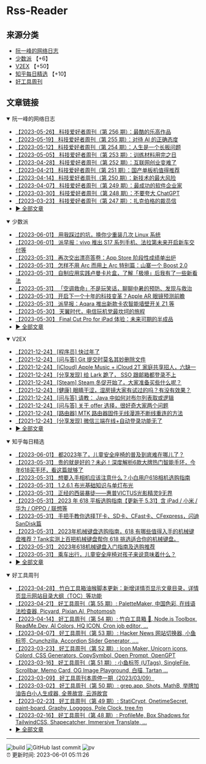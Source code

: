 # Rss-Reader

## 来源分类

* [阮一峰的网络日志](#阮一峰的网络日志)
* [少数派](#少数派) 【+6】
* [V2EX](#V2EX) 【+50】
* [知乎每日精选](#知乎每日精选) 【+10】
* [好工具周刊](#好工具周刊)

## 文章链接

<details open>
    <summary id="阮一峰的网络日志">
     阮一峰的网络日志
    </summary>


* [【2023-05-26】 科技爱好者周刊（第 256 期）：最酷的乐高作品](http://www.ruanyifeng.com/blog/2023/05/weekly-issue-256.html)
* [【2023-05-19】 科技爱好者周刊（第 255 期）：对待 AI 的正确态度](http://www.ruanyifeng.com/blog/2023/05/weekly-issue-255.html)
* [【2023-05-12】 科技爱好者周刊（第 254 期）：人生是一个长板问题](http://www.ruanyifeng.com/blog/2023/05/weekly-issue-254.html)
* [【2023-05-05】 科技爱好者周刊（第 253 期）：训练材料用完之日](http://www.ruanyifeng.com/blog/2023/05/weekly-issue-253.html)
* [【2023-04-28】 科技爱好者周刊（第 252 期）：互联网创业变难了](http://www.ruanyifeng.com/blog/2023/04/weekly-issue-252.html)
* [【2023-04-21】 科技爱好者周刊（第 251 期）：国产单板机值得推荐](http://www.ruanyifeng.com/blog/2023/04/weekly-issue-251.html)
* [【2023-04-14】 科技爱好者周刊（第 250 期）：新技术的最大风险](http://www.ruanyifeng.com/blog/2023/04/weekly-issue-250.html)
* [【2023-04-07】 科技爱好者周刊（第 249 期）：最成功的软件企业家](http://www.ruanyifeng.com/blog/2023/04/weekly-issue-249.html)
* [【2023-03-30】 科技爱好者周刊（第 248 期）：不要夸大 ChatGPT](http://www.ruanyifeng.com/blog/2023/03/weekly-issue-248.html)
* [【2023-03-23】 科技爱好者周刊（第 247 期）：扎克伯格的裁员信](http://www.ruanyifeng.com/blog/2023/03/weekly-issue-247.html)
* [:arrow_forward: 全部文章](data/阮一峰的网络日志.md)
</details>

<details open>
    <summary id="少数派">
     少数派
    </summary>


* [【2023-06-01】 用我踩过的坑，换你少重装几次 Linux 系统](https://sspai.com/post/80003)
* [【2023-06-01】 派早报：vivo 推出 S17 系列手机、法拉第未来开启新车交付等](https://sspai.com/post/80101)
* [【2023-05-31】 再次交出漂亮答卷：App Store 阶段性成绩单出炉](https://sspai.com/post/80098)
* [【2023-05-31】 怎样不用 Arc 而用上 Arc 特别篇：山寨一个 Boost 2.0](https://sspai.com/prime/story/alternative-to-arc-boost)
* [【2023-05-31】 自制应用实践卢曼卡片盒，了解「极境」后我有了一些新看法](https://sspai.com/post/79895)
* [【2023-05-31】 「空调救命」不是玩笑话，聊聊中暑的预防、发现与救治](https://sspai.com/post/74761)
* [【2023-05-31】 开启下一个十年的科技变革？Apple AR 眼镜预测前瞻](https://sspai.com/post/80084)
* [【2023-05-31】 派早报：Aqara 推出新款卡农智能墙壁开关 Z1 等](https://sspai.com/post/80087)
* [【2023-05-30】 天翼时代，电信玩机党最坎坷的旅程](https://sspai.com/prime/story/vintage-tech-stories-cmda-phones)
* [【2023-05-30】 Final Cut Pro for iPad 体验：未来可期的半成品](https://sspai.com/post/80039)
* [:arrow_forward: 全部文章](data/少数派.md)
</details>

<details open>
    <summary id="V2EX">
     V2EX
    </summary>


* [【2021-12-24】 [程序员] 快过年了](https://www.v2ex.com/t/824201)
* [【2021-12-24】 [问与答] Git 提交时莫名其妙删除文件](https://www.v2ex.com/t/824200)
* [【2021-12-24】 [iCloud] Apple Music + iCloud 2T 家庭共享招人，六缺一](https://www.v2ex.com/t/824199)
* [【2021-12-24】 [分享发现] 给 Lark 跪了， SSO 跟邮箱都登录不上](https://www.v2ex.com/t/824198)
* [【2021-12-24】 [Steam] Steam 冬促开始了，大家准备买些什么呢？](https://www.v2ex.com/t/824197)
* [【2021-12-24】 [健康] 眼睛干涩，湿房镜大家有试过的吗？有没有效果？](https://www.v2ex.com/t/824196)
* [【2021-12-24】 [问与答] 请教： Java 中如何对布尔列表取或逻辑](https://www.v2ex.com/t/824194)
* [【2021-12-24】 [问与答] 关于 offer 选择，很好奇大家两个问题](https://www.v2ex.com/t/824192)
* [【2021-12-24】 [路由器] MTK 路由器固件无线漫游不断线重连的方法](https://www.v2ex.com/t/824191)
* [【2021-12-24】 [分享发现] 微信三端在线+自动登录功能无了](https://www.v2ex.com/t/824190)
* [:arrow_forward: 全部文章](data/V2EX.md)
</details>

<details open>
    <summary id="知乎每日精选">
     知乎每日精选
    </summary>


* [【2023-06-01】 都2023年了，儿童安全座椅的普及到底难在哪儿了？](http://www.zhihu.com/question/601654273/answer/3053886182?utm_campaign=rss&utm_medium=rss&utm_source=rss&utm_content=title)
* [【2023-05-31】 贵的就是好的？未必！深度解析6款大牌热门智能手环，今年618买手环，看这篇就够了](http://zhuanlan.zhihu.com/p/633722845?utm_campaign=rss&utm_medium=rss&utm_source=rss&utm_content=title)
* [【2023-05-31】 想要入手相机应该注意什么？小白用户618相机选购指南](http://zhuanlan.zhihu.com/p/633655092?utm_campaign=rss&utm_medium=rss&utm_source=rss&utm_content=title)
* [【2023-05-31】 1.2.6.1 布光基础知识与单灯布光](http://zhuanlan.zhihu.com/p/633688117?utm_campaign=rss&utm_medium=rss&utm_source=rss&utm_content=title)
* [【2023-05-31】 正经的西装暴徒——惠普VICTUS光影精灵9无界](http://zhuanlan.zhihu.com/p/633718358?utm_campaign=rss&utm_medium=rss&utm_source=rss&utm_content=title)
* [【2023-05-31】 2023 年 618 平板选购指南【更新于 5.31】含 iPad / 小米 / 华为 / OPPO / 联想等](http://zhuanlan.zhihu.com/p/633714867?utm_campaign=rss&utm_medium=rss&utm_source=rss&utm_content=title)
* [【2023-05-31】 手把手教你选择TF卡、SD卡、CFast卡、CFexpress，闪迪 SanDisk篇](http://zhuanlan.zhihu.com/p/633621838?utm_campaign=rss&utm_medium=rss&utm_source=rss&utm_content=title)
* [【2023-05-31】 2023年机械键盘选购指南，618 有哪些值得入手的机械键盘推荐？Tank实测上百把机械键盘帮你 618 挑选适合你的机械键盘。](http://zhuanlan.zhihu.com/p/633381753?utm_campaign=rss&utm_medium=rss&utm_source=rss&utm_content=title)
* [【2023-05-31】 2023年618机械键盘入门指南及选购推荐](http://zhuanlan.zhihu.com/p/632833181?utm_campaign=rss&utm_medium=rss&utm_source=rss&utm_content=title)
* [【2023-05-31】 乘车出行，儿童安全座椅对孩子来说意味着什么？](http://www.zhihu.com/question/50274604/answer/3052834932?utm_campaign=rss&utm_medium=rss&utm_source=rss&utm_content=title)
* [:arrow_forward: 全部文章](data/知乎每日精选.md)
</details>

<details open>
    <summary id="好工具周刊">
     好工具周刊
    </summary>


* [【2023-04-28】 竹白工具箱油猴脚本更新：新增详情页显示文章目录，详情页显示网站目录大纲（TOC）等功能](https://bestxtools.zhubai.love/posts/2263527393547292672)
* [【2023-04-21】 好工具周刊（第 55 期）: PaletteMaker, 中国色彩, 在线语法检查器, Picyard, Pixian.AI, Photomosh](https://bestxtools.zhubai.love/posts/2260993907208835072)
* [【2023-04-14】 好工具周刊（第 54 期）: 竹白工具箱 🧰, Node.js Toolbox, ReadMe.Dev, AI Colors, HQ ICON, Cron job editor, ...](https://bestxtools.zhubai.love/posts/2258541502231805952)
* [【2023-04-07】 好工具周刊（第 53 期）: Hacker News 网站切换器, 小鱼标签, Crunchzilla, Accordion Slider Generator, ....](https://bestxtools.zhubai.love/posts/2255931383602020352)
* [【2023-03-23】 好工具周刊（第 52 期）: Icon Maker, Unicorn icons, Colord, CSS Generators, CopySymbol, Open Prompt, OpenGPT](https://bestxtools.zhubai.love/posts/2250649351762280448)
* [【2023-03-16】 好工具周刊（第 51 期）: 小鱼标签 (UTags), SingleFile, Scrollbar, Memo Card, OG Image Playground, 白描, Tartan ...](https://bestxtools.zhubai.love/posts/2248101999973670912)
* [【2023-03-09】 好工具周刊本周停一期（2023/03/09）](https://bestxtools.zhubai.love/posts/2245516916011892736)
* [【2023-03-02】 好工具周刊（第 50 期）: grep.app, Shots, MathB, 举牌加油告白小人生成器, 全景故宫, 云游故宫](https://bestxtools.zhubai.love/posts/2243018555094687744)
* [【2023-02-23】 好工具周刊（第 49 期）: StatiCrypt, OnetimeSecret, paint-board, Graphy, Logggos, Pole Clock, tree.fm](https://bestxtools.zhubai.love/posts/2240480765706440704)
* [【2023-02-16】 好工具周刊（第 48 期）: ProfileMe, Box Shadows for TailwindCSS, Shapecatcher, Immersive Translate, ...](https://bestxtools.zhubai.love/posts/2237946902123864064)
* [:arrow_forward: 全部文章](data/好工具周刊.md)
</details>


---

![build](https://github.com/LikaiLee/rss-reader/workflows/rss%20reader/badge.svg)
![GitHub last commit](https://img.shields.io/github/last-commit/likailee/rss-reader)
![pv](https://pageview.vercel.app/?github_user=likailee) <br>
:alarm_clock: 更新时间: 2023-06-01 05:11:26